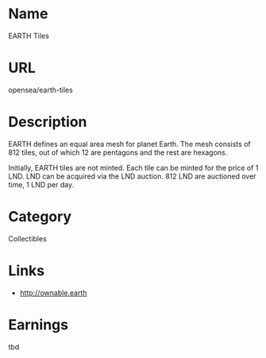 # Name

EARTH Tiles

# URL

opensea/earth-tiles

# Description

EARTH defines an equal area mesh for planet Earth. The mesh consists of 812 tiles, out of which 12 are pentagons and the rest are hexagons.

Initially, EARTH tiles are not minted. Each tile can be minted for the price of 1 LND. LND can be acquired via the LND auction. 812 LND are auctioned over time, 1 LND per day.

# Category

Collectibles

# Links

- http://ownable.earth

# Earnings

tbd